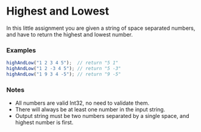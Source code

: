 # Highest and Lowest

In this little assignment you are given a string of space separated numbers, and have to return the highest and lowest number.

### Examples

```js
highAndLow("1 2 3 4 5");  // return "5 1"
highAndLow("1 2 -3 4 5"); // return "5 -3"
highAndLow("1 9 3 4 -5"); // return "9 -5"
```

### Notes

+ All numbers are valid Int32, no need to validate them.
+ There will always be at least one number in the input string.
+ Output string must be two numbers separated by a single space, and highest number is first.